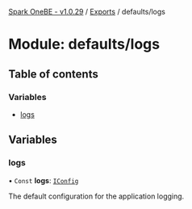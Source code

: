 [Spark OneBE - v1.0.29](../README.md) / [Exports](../modules.md) / defaults/logs

# Module: defaults/logs

## Table of contents

### Variables

- [logs](defaults_logs.md#logs)

## Variables

### logs

• `Const` **logs**: [`IConfig`](../interfaces/System_IConfig.IConfig.md)

The default configuration for the application logging.

